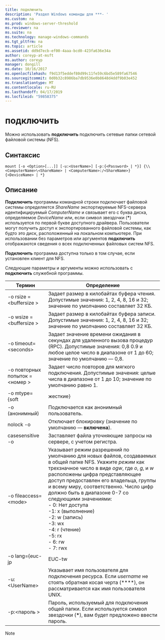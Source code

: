```yaml
---
title: подключить
description: 'Раздел Windows команды для ***- '
ms.custom: na
ms.prod: windows-server-threshold
ms.reviewer: na
ms.suite: na
ms.technology: manage-windows-commands
ms.tgt_pltfrm: na
ms.topic: article
ms.assetid: dd9d7ecb-ef00-4aaa-bcd0-423fa636e34a
author: coreyp-at-msft
ms.author: coreyp
manager: dongill
ms.date: 10/16/2017
ms.openlocfilehash: f9d13f5eddef80d99c11fe59c6bd5e589fa67546
ms.sourcegitcommit: 0d0b32c8986ba7db9536e0b8648d4ddf9b03e452
ms.translationtype: MT
ms.contentlocale: ru-RU
ms.lasthandoff: 04/17/2019
ms.locfileid: "59858375"
---
```

# <a name="mount"></a>подключить



Можно использовать **подключить** подключить сетевые папки сетевой файловой системы (NFS).

## <a name="syntax"></a>Синтаксис

```
mount [-o <Option>[...]] [-u:<UserName>] [-p:{<Password> | *}] {\\<ComputerName>\<ShareName> | <ComputerName>:/<ShareName>} {<DeviceName> | *}
```

## <a name="description"></a>Описание

**Подключить** программы командной строки подключает файловой системы определяется *ShareName* экспортируемые NFS-сервера идентифицируемый *ComputerName* и связывает его с буква диска, определяемое *DeviceName* или, если символ звездочки (**&#42;**) используется по первой букве доступного драйвера. Пользователи могут получить доступ к экспортированного файловой системы, как будто это диск, расположенный на локальном компьютере. При использовании без параметров или аргументов **подключить** отображаются сведения о всех подключенных файловых систем NFS.

**Подключить** программа доступна только в том случае, если установлен клиент для NFS.

Следующие параметры и аргументы можно использовать с **подключить** служебной программы.

|Термин|Определение|
|----|----------|
|-o rsize =\<buffersize >|Задает размер в килобайтах буфера чтения. Допустимые значения: 1, 2, 4, 8, 16 и 32; значение по умолчанию составляет 32 КБ.|
|-o wsize =\<buffersize >|Задает размер в килобайтах буфера записи. Допустимые значения: 1, 2, 4, 8, 16 и 32; значение по умолчанию составляет 32 КБ.|
|-o timeout=\<seconds>|Задает значение времени ожидания в секундах для удаленного вызова процедур (RPC). Допустимые значения: 0,8 0.9 и любое целое число в диапазоне от 1 до 60; значение по умолчанию — 0,8.|
|-o повторных попыток =\<номер >|Задает число повторов для мягкого подключения. Допустимые значения: целые числа в диапазоне от 1 до 10; значение по умолчанию равно 1.|
|-o mtype={soft | жесткие}|Задает тип подключения (значение по умолчанию — **обратимо**). Независимо от типа подключения **подключить** возвратит, если сразу не удалось подключить общую папку. Когда общий ресурс был успешно подключен, тем не менее, если тип подключения **жестких**, клиент для NFS будет по-прежнему пытаются получить доступ к общей папке, вплоть до его завершения. Таким образом, если недоступен сервер NFS, любой программы Windows, пытается получить доступ к общей папке будет отображаться перестать отвечать на запросы, или «зависнет», если тип подключения **жестких**.|
|-o (анонимный)|Подключается как анонимный пользователь.|
|nolock -o|Отключает блокировку (значение по умолчанию — **включена**).|
|casesensitive -o|Заставляет файла уточняющие запросы на сервере, с учетом регистра.|
|-o fileaccess=\<mode>|Указывает режим разрешений по умолчанию для новых файлов, создаваемых в общей папке NFS. Укажите *режим* как трехзначное число в виде *ogw*, где *o*, *g*, и *w* расположены цифра представляющее доступ предоставлен его владельца, группы и всему миру, соответственно. Число цифр должно быть в диапазоне 0-7 со следующими значениями:</br>-   0: Нет доступа</br>-1: x (выполнение)</br>-2: w (запись)</br>-3: wx</br>-4: r (чтение)</br>-5: rx</br>-   6: rw</br>-   7: rwx|
|-o lang={euc-jp|EUC-tw|EUC-kr|SHIFT-jis|Big5|ksc5601|GB2312-80|ANSI}|Указывает кодировку по умолчанию для имен файлов и каталогов и, если используется, должно быть присвоено одно из следующих:</br>-   **ANSI**</br>-   **Big5** (китайский)</br>-   **EUC-jp** (японский)</br>-   **Корея EUC** (корейский)</br>-   **EUC-tw** (китайский)</br>-   **GB2312-80** (упрощенное письмо)</br>-   **ksc5601** (корейский)</br>-   **SHIFT-jis** (японский)</br>Если этот параметр имеет значение **ansi** на системы, настроенные для языков, отличных от английского, схема кодирования имеет значение кодировки по умолчанию для языкового стандарта. Ниже приведены схемы кодировки по умолчанию для указанных языков ввода:</br>— Японский: SHIFT-JIS</br>— Корейский: KS_C_5601 1987</br>— Китайский упрощенное письмо: GB2312-80</br>Китайский (традиционное письмо): BIG5|
|-u:\<UserName>|Указывает имя пользователя для подключения ресурса. Если *username* не стоять обратная косая черта (**\**), он рассматривается как имя пользователя UNIX.|
|-p:\<пароль >|Пароль, используемый для подключения общей папки. Если используется символ звездочки (**&#42;**), вам будет предложено ввести пароль.|

> [!NOTE]
